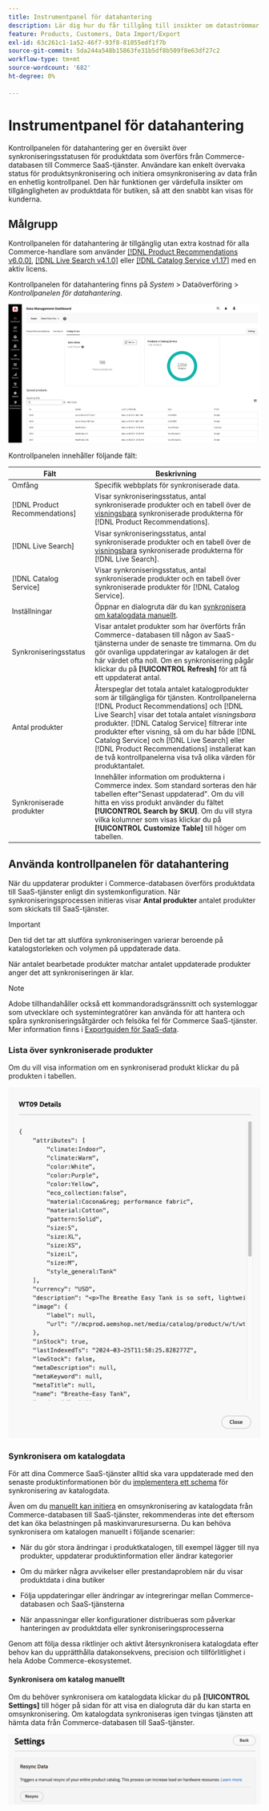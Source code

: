 ```yaml
---
title: Instrumentpanel för datahantering
description: Lär dig hur du får tillgång till insikter om dataströmmar för  [!DNL Catalog Service], [!DNL Live Search] och [!DNL Product Recommendation]s.
feature: Products, Customers, Data Import/Export
exl-id: 63c261c1-1a52-46f7-93f8-81055edf1f7b
source-git-commit: 5da244a548b15863fe31b5df8b509f8e63df27c2
workflow-type: tm+mt
source-wordcount: '682'
ht-degree: 0%

---
```


# Instrumentpanel för datahantering

Kontrollpanelen för datahantering ger en översikt över synkroniseringsstatusen för produktdata som överförs från Commerce-databasen till Commerce SaaS-tjänster. Användare kan enkelt övervaka status för produktsynkronisering och initiera omsynkronisering av data från en enhetlig kontrollpanel. Den här funktionen ger värdefulla insikter om tillgängligheten av produktdata för butiken, så att den snabbt kan visas för kunderna.

## Målgrupp

Kontrollpanelen för datahantering är tillgänglig utan extra kostnad för alla Commerce-handlare som använder [[!DNL Product Recommendations v6.0.0]](https://experienceleague.adobe.com/sv/docs/commerce/product-recommendations/guide-overview), [[!DNL Live Search v4.1.0]](https://experienceleague.adobe.com/sv/docs/commerce/live-search/guide-overview) eller [[!DNL Catalog Service v1.17]](https://experienceleague.adobe.com/sv/docs/commerce/catalog-service/guide-overview) med en aktiv licens.

Kontrollpanelen för datahantering finns på *System* > Dataöverföring > *Kontrollpanelen för datahantering*.

![Instrumentpanel för datahantering](assets/data-management-dashboard.png)

Kontrollpanelen innehåller följande fält:

| Fält | Beskrivning |
|--- |--- |
| Omfång | Specifik webbplats för synkroniserade data. |
| [!DNL Product Recommendations] | Visar synkroniseringsstatus, antal synkroniserade produkter och en tabell över de [visningsbara](https://experienceleague.adobe.com/sv/docs/commerce-admin/config/catalog/inventory#stock-options) synkroniserade produkterna för [!DNL Product Recommendations]. |
| [!DNL Live Search] | Visar synkroniseringsstatus, antal synkroniserade produkter och en tabell över de [visningsbara](https://experienceleague.adobe.com/sv/docs/commerce-admin/config/catalog/inventory#stock-options) synkroniserade produkterna för [!DNL Live Search]. |
| [!DNL Catalog Service] | Visar synkroniseringsstatus, antal synkroniserade produkter och en tabell över synkroniserade produkter för [!DNL Catalog Service]. |
| Inställningar | Öppnar en dialogruta där du kan [synkronisera om katalogdata manuellt](#resync-catalog-data). |
| Synkroniseringsstatus | Visar antalet produkter som har överförts från Commerce-databasen till någon av SaaS-tjänsterna under de senaste tre timmarna. Om du gör ovanliga uppdateringar av katalogen är det här värdet ofta noll. Om en synkronisering pågår klickar du på **[!UICONTROL Refresh]** för att få ett uppdaterat antal. |
| Antal produkter | Återspeglar det totala antalet katalogprodukter som är tillgängliga för tjänsten. Kontrollpanelerna [!DNL Product Recommendations] och [!DNL Live Search] visar det totala antalet _visningsbara_ produkter. [!DNL Catalog Service] filtrerar inte produkter efter visning, så om du har både [!DNL Catalog Service] och [!DNL Live Search] eller [!DNL Product Recommendations] installerat kan de två kontrollpanelerna visa två olika värden för produktantalet. |
| Synkroniserade produkter | Innehåller information om produkterna i Commerce index. Som standard sorteras den här tabellen efter&quot;Senast uppdaterad&quot;. Om du vill hitta en viss produkt använder du fältet **[!UICONTROL Search by SKU]**. Om du vill styra vilka kolumner som visas klickar du på **[!UICONTROL Customize Table]** till höger om tabellen. |

## Använda kontrollpanelen för datahantering

När du uppdaterar produkter i Commerce-databasen överförs produktdata till SaaS-tjänster enligt din systemkonfiguration. När synkroniseringsprocessen initieras visar **Antal produkter** antalet produkter som skickats till SaaS-tjänster.

>[!IMPORTANT]
>
>Den tid det tar att slutföra synkroniseringen varierar beroende på katalogstorleken och volymen på uppdaterade data.

När antalet bearbetade produkter matchar antalet uppdaterade produkter anger det att synkroniseringen är klar.

>[!NOTE]
>
>Adobe tillhandahåller också ett kommandoradsgränssnitt och systemloggar som utvecklare och systemintegratörer kan använda för att hantera och spåra synkroniseringsåtgärder och felsöka fel för Commerce SaaS-tjänster. Mer information finns i [Exportguiden för SaaS-data](https://experienceleague.adobe.com/sv/docs/commerce/saas-data-export/overview).

### Lista över synkroniserade produkter

Om du vill visa information om en synkroniserad produkt klickar du på produkten i tabellen.

![Synkroniserad produktinformation](assets/sync-product-detail.png)

### Synkronisera om katalogdata

För att dina Commerce SaaS-tjänster alltid ska vara uppdaterade med den senaste produktinformationen bör du [implementera ett schema](https://experienceleague.adobe.com/sv/docs/commerce-operations/configuration-guide/cli/manage-indexers#reindex) för synkronisering av katalogdata.

Även om du [manuellt kan initiera](#manually-resync-catalog) en omsynkronisering av katalogdata från Commerce-databasen till SaaS-tjänster, rekommenderas inte det eftersom det kan öka belastningen på maskinvaruresurserna. Du kan behöva synkronisera om katalogen manuellt i följande scenarier:

- När du gör stora ändringar i produktkatalogen, till exempel lägger till nya produkter, uppdaterar produktinformation eller ändrar kategorier

- Om du märker några avvikelser eller prestandaproblem när du visar produktdata i dina butiker

- Följa uppdateringar eller ändringar av integreringar mellan Commerce-databasen och SaaS-tjänsterna

- När anpassningar eller konfigurationer distribueras som påverkar hanteringen av produktdata eller synkroniseringsprocesserna

Genom att följa dessa riktlinjer och aktivt återsynkronisera katalogdata efter behov kan du upprätthålla datakonsekvens, precision och tillförlitlighet i hela Adobe Commerce-ekosystemet.

#### Synkronisera om katalog manuellt

Om du behöver synkronisera om katalogdata klickar du på **[!UICONTROL Settings]** till höger på sidan för att visa en dialogruta där du kan starta en omsynkronisering. Om katalogdata synkroniseras igen tvingas tjänsten att hämta data från Commerce-databasen till SaaS-tjänster.

![Synkronisera produkter manuellt](assets/resync-data.png)
